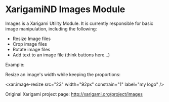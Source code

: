# XarigamiND Images Module

Images is a Xarigami Utility Module. It is currently responsible for basic image manipulation, including the following:

* Resize Image files
* Crop image files
* Rotate image files
* Add text to an image file (think buttons here...)

Example:

Resize an image's width while keeping the proportions:

<xar:image-resize src="23" width="92px" constrain="1" label="my logo" /> 

Original Xarigami project page: http://xarigami.org/project/images
